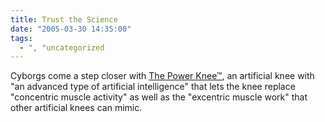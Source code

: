 ```yaml
---
title: Trust the Science
date: "2005-03-30 14:35:00"
tags:
  - ", "uncategorized
---
```

<p> Cyborgs come a step closer with <a href="http://ossur.com/template110.asp?pageid=1894">The Power
Knee&#x2122;</a>, an artificial knee with "an advanced type of
artificial intelligence" that lets the knee replace "concentric
muscle activity" as well as the "excentric muscle work" that other
artificial knees can mimic.</p>

